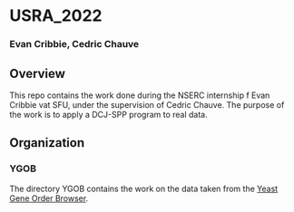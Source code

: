 # USRA_2022
### Evan Cribbie, Cedric Chauve

## Overview

This repo contains the work done during the NSERC internship f Evan
Cribbie vat SFU, under the supervision of Cedric Chauve. The purpose
of the work is to apply a DCJ-SPP program to real data.

## Organization

### YGOB
The directory YGOB contains the work on the data taken from the
<a href= "http://ygob.ucd.ie/"> Yeast Gene Order Browser</a>.
